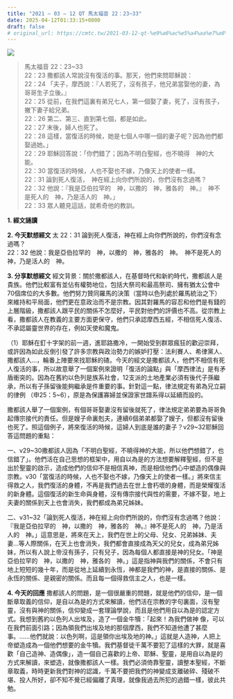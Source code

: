 ```yaml
---
title: "2021 – 03 – 12 QT 馬太福音 22：23~33"
date: 2025-04-12T01:33:15+0800
draft: false
# original_url: https://cmtc.tw/2021-03-12-qt-%e9%a6%ac%e5%a4%aa%e7%a6%8f%e9%9f%b3-22%ef%bc%9a2333
---
```


![](/images/qt.jpg)
> 馬太福音 22：23\~33  
> 22：23 撒都該人常說沒有復活的事。那天，他們來問耶穌說：  
> 22：24 「夫子，摩西說：『人若死了，沒有孩子，他兄弟當娶他的妻，為哥哥生子立後。』  
> 22：25 從前，在我們這裏有弟兄七人，第一個娶了妻，死了，沒有孩子，撇下妻子給兄弟。  
> 22：26 第二、第三、直到第七個，都是如此。  
> 22：27 末後，婦人也死了。  
> 22：28 這樣，當復活的時候，她是七個人中哪一個的妻子呢？因為他們都娶過她。」  
> 22：29 耶穌回答說：「你們錯了；因為不明白聖經，也不曉得　神的大能。  
> 22：30 當復活的時候，人也不娶也不嫁，乃像天上的使者一樣。  
> 22：31 論到死人復活，　神在經上向你們所說的，你們沒有念過嗎？  
> 22：32 他說：『我是亞伯拉罕的　神，以撒的　神，雅各的　神。』　神不是死人的　神，乃是活人的　神。」  
> 22：33 眾人聽見這話，就希奇他的教訓。

**1. 經文誦讀**

**2.  今天默想經文**
太 22：31 論到死人復活，神在經上向你們所說的，你們沒有念過嗎？  
22：32 他說：我是亞伯拉罕的　神，以撒的　神，雅各的　神。　神不是死人的　神，乃是活人的　神。

**3. 分享默想經文**
經文背景：關於撒都該人，在基督時代和新約時代，撒都該人是貴族。他們比較富有並佔有權勢地位，包括大祭司和最高祭司、擁有猶太公會中70個席位的大多數。他們努力贊同羅馬的決策（當時以色列處於羅馬統治之下）來維持和平局面，他們更在意政治而不是宗教。因其對羅馬的容忍和他們是有錢的上層階級，撒都該人跟平民的關係不怎麼好，平民對他們的評價也不高。從宗教上看，撒都該人在教義的主要方面更保守，他們只承認摩西五經，不相信死人復活、不承認屬靈世界的存在，例如天使和魔鬼。

（1）耶穌在釘十字架的前一週，進耶路撒冷，一開始受到群眾瘋狂的歡迎崇拜，或許因為如此反倒引發了許多宗教與政治勢力的嫉妒打壓：法利賽人、希律黨人、撒都該人…，輪番上陣要來找耶穌的碴。今天的經文是撒都該人，他們不相信有死人復活的事，所以故意舉了一個案例來證明「復活的論點」與「摩西律法」是有矛盾衝突的。因為在舊約以色列是族系社會，12支派的土地產業必須有後代子孫繼承，所以有子孫留後能夠繼承是件重要的事。針對這一點，律法規定有弟為兄立嗣的律例 （申25：5\~6），原是為保護寡婦並保證家世譜系得以延續而設的。

撒都該人舉了一個案例，有個哥哥娶妻沒有留後就死了，律法規定弟弟要為哥哥負起傳宗接代的責任。但是嫂子命裏剋夫，連續6個弟弟都娶了嫂子，但都沒有留後也死了。照這個例子，將來復活的時候，這婦人到底是誰的妻子？v29\~32耶穌回答這問題的重點：

一、v29\~30撒都該人因為「不明白聖經，不曉得神的大能，所以他們想錯了，也信錯了」。他們活在自己思想的框架中，用自以為是的方法想要解釋聖經，但不是出於聖靈的啟示，造成他們的信仰不是相信真神，而是相信他們心中塑造的偶像與宗教。v30「當復活的時候，人也不娶也不嫁，乃像天上的使者一樣。」將來信主得救之人，我們復活的身體，不再是我們過去在世上會朽壞的身體，而是榮耀復活的新身體。這個復活的新生命與身體，沒有傳宗接代與性的需要，不嫁不娶，地上夫妻的關係到天上也會消失，我們都成為弟兄姊妹。

二、v31\~32「論到死人復活，神在經上向你們所說的，你們沒有念過嗎？他說：『我是亞伯拉罕的　神，以撒的　神，雅各的　神。』神不是死人的　神，乃是活人的　神。」這意思是，將來在天上，我們在世上的父母、兒女、兄弟姊妹、夫妻…等人際關係，在天上也會消失，我們都會直接成為天父的兒女，成為弟兄姊妹，所以有人說上帝沒有孫子，只有兒子，因為每個人都直接是神的兒女。「神是亞伯拉罕的　神，以撒的　神，雅各的　神。」這是指神與我們的關係，不會只有地上短短的幾十年，而是從地上延續到永恆，神都是我們的神，是直接的關係、是永恆的關係、是親密的關係。而且每一個得救信主之人，也是一樣。

**4. 今天的回應**
撒都該人的問題，是一個很嚴重的問題，就是他們的信仰，是一個斷章取義的信仰，是自以為是的方式來解讀，他們活在宗教的字句裏面，沒有聖靈，沒有與神的關係，信仰變成一套理論學說，而且是他們用自以為是的認定方式。我想到舊約以色列人出埃及，造了一個金牛犢：「起來！為我們做神 像，可以在我們前面引路；因為領我們出埃及地的那個摩西，我們不知道他遭了甚麼事。……他們就說：以色列啊，這是領你出埃及地的神。」這就是人造神，人把上帝塑造成為一個他們想要的金牛犢。我們基督徒千萬不要犯了這樣的大罪，就是喜歡「自己造神、造偶像」，造一個自己喜歡的上帝、耶穌、聖靈，是用自以為是的方式來解讀，來塑造，就像撒都該人一樣。我們必須倚靠聖靈，讀整本聖經，不斷章取義，時時更新我們對神的認識，千萬不要把我們的神變成支離破碎、殘破不堪、投人所好，卻不知不覺已經偏離了真理，就像我過去所犯的過錯一樣，彼此共勉。
